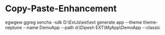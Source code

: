 # Copy-Paste-Enhancement
egwgew ggreg
sencha -sdk D:\ExtJs\ext\ext generate app --theme theme-neptune --name DemoApp --path d:\Dipesh EXT\MyApp\DemoApp --classic
